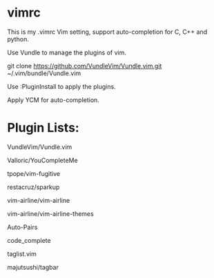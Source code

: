 # vimrc
This is my .vimrc Vim setting, support auto-completion for C, C++ and python.

Use Vundle to manage the plugins of vim.

git clone https://github.com/VundleVim/Vundle.vim.git ~/.vim/bundle/Vundle.vim 

Use :PluginInstall to apply the plugins. 

Apply YCM for auto-completion.

# Plugin Lists:

VundleVim/Vundle.vim

Valloric/YouCompleteMe

tpope/vim-fugitive

restacruz/sparkup

vim-airline/vim-airline

vim-airline/vim-airline-themes

Auto-Pairs

code_complete

taglist.vim

majutsushi/tagbar
